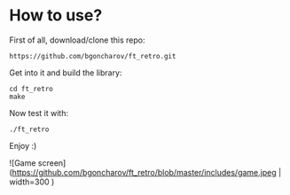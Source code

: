 # How to use?
First of all, download/clone this repo:
```
https://github.com/bgoncharov/ft_retro.git
```

Get into it and build the library:
```
cd ft_retro
make
```

Now test it with:
```
./ft_retro
```

Enjoy :)

![Game screen](https://github.com/bgoncharov/ft_retro/blob/master/includes/game.jpeg | width=300 )